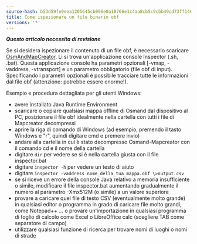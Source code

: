 ```yaml
---
source-hash: b53d59fe9eea1205645cb096e0a18766e1c4aa8cb5c9cbb49cd73ff14655af86
title: Come ispezionare un file binario obf
versions: '*'
---
```


**_Questo articolo necessita di revisione_**

Se si desidera ispezionare il contenuto di un file obf, è necessario scaricare [OsmAndMapCreator](https://download.osmand.net/latest-night-build/OsmAndMapCreator-main.zip). Lì si trova un'applicazione console Inspector (.sh, .bat). Questa applicazione console ha parametri opzionali [-vmap, -vaddress, -vtransport] e un parametro obbligatorio (file obf di input). Specificando i parametri opzionali è possibile tracciare tutte le informazioni dal file obf (attenzione: potrebbe essere enorme!).

Esempio e procedura dettagliata per gli utenti Windows:
- avere installato Java Runtime Environment
- scaricare o copiare qualsiasi mappa offline di Osmand dal dispositivo al PC, posizionare il file obf idealmente nella cartella con tutti i file di Mapcreator decompressi
- aprire la riga di comando di Windows (ad esempio, premendo il tasto Windows e "r", quindi digitare cmd e premere invio)
- andare alla cartella in cui è stato decompresso Osmand-Mapcreator con il comando cd e il nome della cartella
- digitare `dir` per vedere se si è nella cartella giusta con il file inspector.bat
- digitare `inspector -h` per vedere un testo di aiuto
- digitare `inspector -vaddress nome_della_tua_mappa.obf \>output.csv`
- se si riceve un errore della console Java relativo a memoria insufficiente o simile, modificare il file inspector.bat aumentando gradualmente il numero al parametro -Xmx512M (o simile) a un valore superiore
- provare a caricare quel file di testo CSV (eventualmente molto grande) in qualsiasi editor o programma in grado di caricare file molto grandi, come Notepad++ ... o provare un'importazione in qualsiasi programma di foglio di calcolo come Excel o LibreOffice calc (scegliere TAB come separatore di campo)
- utilizzare qualsiasi funzione di ricerca per trovare nomi di luoghi o nomi di strade
